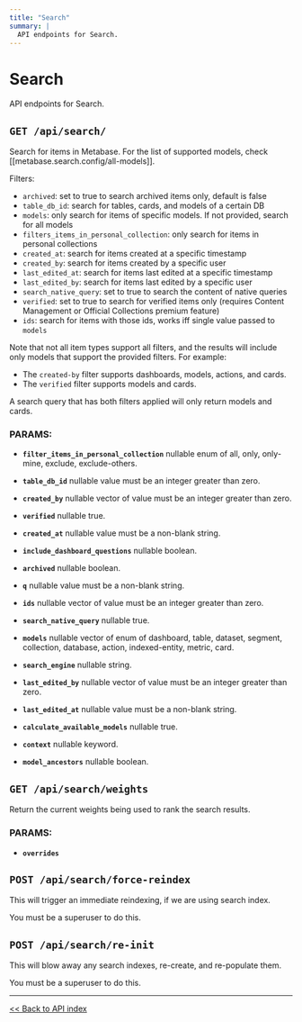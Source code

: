 ```yaml
---
title: "Search"
summary: |
  API endpoints for Search.
---
```


# Search

API endpoints for Search.

## `GET /api/search/`

Search for items in Metabase.
  For the list of supported models, check [[metabase.search.config/all-models]].

  Filters:
  - `archived`: set to true to search archived items only, default is false
  - `table_db_id`: search for tables, cards, and models of a certain DB
  - `models`: only search for items of specific models. If not provided, search for all models
  - `filters_items_in_personal_collection`: only search for items in personal collections
  - `created_at`: search for items created at a specific timestamp
  - `created_by`: search for items created by a specific user
  - `last_edited_at`: search for items last edited at a specific timestamp
  - `last_edited_by`: search for items last edited by a specific user
  - `search_native_query`: set to true to search the content of native queries
  - `verified`: set to true to search for verified items only (requires Content Management or Official Collections premium feature)
  - `ids`: search for items with those ids, works iff single value passed to `models`

  Note that not all item types support all filters, and the results will include only models that support the provided filters. For example:
  - The `created-by` filter supports dashboards, models, actions, and cards.
  - The `verified` filter supports models and cards.

  A search query that has both filters applied will only return models and cards.

### PARAMS:

-  **`filter_items_in_personal_collection`** nullable enum of all, only, only-mine, exclude, exclude-others.

-  **`table_db_id`** nullable value must be an integer greater than zero.

-  **`created_by`** nullable vector of value must be an integer greater than zero.

-  **`verified`** nullable true.

-  **`created_at`** nullable value must be a non-blank string.

-  **`include_dashboard_questions`** nullable boolean.

-  **`archived`** nullable boolean.

-  **`q`** nullable value must be a non-blank string.

-  **`ids`** nullable vector of value must be an integer greater than zero.

-  **`search_native_query`** nullable true.

-  **`models`** nullable vector of enum of dashboard, table, dataset, segment, collection, database, action, indexed-entity, metric, card.

-  **`search_engine`** nullable string.

-  **`last_edited_by`** nullable vector of value must be an integer greater than zero.

-  **`last_edited_at`** nullable value must be a non-blank string.

-  **`calculate_available_models`** nullable true.

-  **`context`** nullable keyword.

-  **`model_ancestors`** nullable boolean.

## `GET /api/search/weights`

Return the current weights being used to rank the search results.

### PARAMS:

-  **`overrides`**

## `POST /api/search/force-reindex`

This will trigger an immediate reindexing, if we are using search index.

You must be a superuser to do this.

## `POST /api/search/re-init`

This will blow away any search indexes, re-create, and re-populate them.

You must be a superuser to do this.

---

[<< Back to API index](../api-documentation.md)